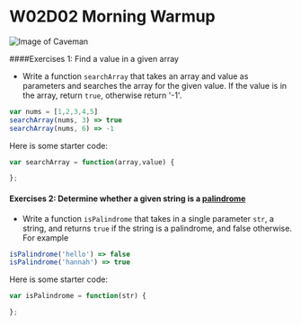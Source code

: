 # W02D02 Morning Warmup
![Image of Caveman](http://s3.amazonaws.com/media.wbur.org/wordpress/11/files/2011/10/1017_palindrome.jpg)

####Exercises 1: Find a value in a given array
 - Write a function `searchArray` that takes an array and value as parameters and searches the array for the given value. If the value is in the array, return `true`, otherwise return '-1'.
```javascript
var nums = [1,2,3,4,5]
searchArray(nums, 3) => true
searchArray(nums, 6) => -1
```
Here is some starter code:
```javascript
var searchArray = function(array,value) {

};
```

#### Exercises 2: Determine whether a given string is a [palindrome](https://en.wikipedia.org/wiki/Palindrome)

- Write a function `isPalindrome` that takes in a single parameter `str`, a string, and returns `true` if the string is a palindrome, and false otherwise. For example

```javascript
isPalindrome('hello') => false
isPalindrome('hannah') => true
```
Here is some starter code:
```javascript
var isPalindrome = function(str) {

};
```
